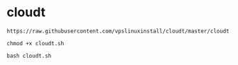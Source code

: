 # cloudt      

```
https://raw.githubusercontent.com/vpslinuxinstall/cloudt/master/cloudt.sh        

chmod +x cloudt.sh      

bash cloudt.sh        




```

